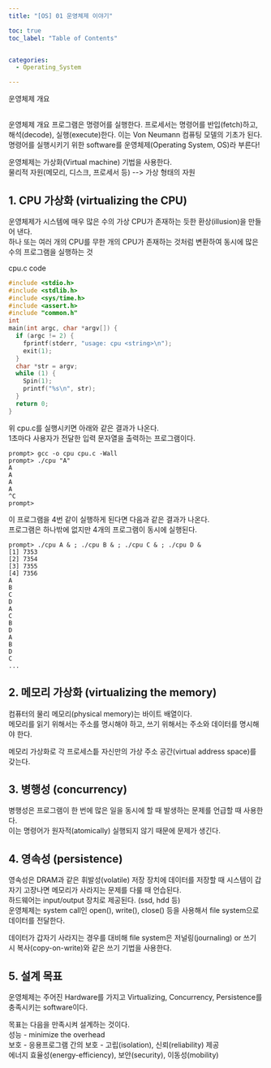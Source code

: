 ```yaml
---
title: "[OS] 01 운영체제 이야기"

toc: true
toc_label: "Table of Contents"


categories:
  - Operating_System

---
```


운영체제 개요

<br>
운영체제 개요  
프로그램은 명령어를 실행한다. 프로세서는 명령어를 반입(fetch)하고, 해석(decode), 실행(execute)한다.  
이는 Von Neumann 컴퓨팅 모델의 기초가 된다.  
명령어를 실행시키기 위한 software를 운영체제(Operating System, OS)라 부른다!  
  
운영체제는 가상화(Virtual machine) 기법을 사용한다.  
물리적 자원(메모리, 디스크, 프로세서 등) --> 가상 형태의 자원  
  
## 1. CPU 가상화 (virtualizing the CPU)

운영체제가 시스템에 매우 많은 수의 가상 CPU가 존재하는 듯한 환상(illusion)을 만들어 낸다.  
하나 또는 여러 개의 CPU를 무한 개의 CPU가 존재하는 것처럼 변환하여 동시에 많은 수의 프로그램을 실행하는 것  


cpu.c code  
```c
#include <stdio.h>
#include <stdlib.h>
#include <sys/time.h>
#include <assert.h>
#include "common.h"
int
main(int argc, char *argv[]) {
  if (argc != 2) {
    fprintf(stderr, "usage: cpu <string>\n");
    exit(1);
  }
  char *str = argv;
  while (1) {
    Spin(1);
    printf("%s\n", str);
  }
  return 0;
}
```

위 cpu.c를 실행시키면 아래와 같은 결과가 나온다.  
1초마다 사용자가 전달한 입력 문자열을 출력하는 프로그램이다.  

```shell
prompt> gcc -o cpu cpu.c -Wall
prompt> ./cpu "A"
A
A
A
A
^C
prompt>
```

이 프로그램을 4번 같이 실행하게 된다면 다음과 같은 결과가 나온다.  
프로그램은 하나밖에 없지만 4개의 프로그램이 동시에 실행된다.  
```
prompt> ./cpu A & ; ./cpu B & ; ./cpu C & ; ./cpu D &
[1] 7353
[2] 7354
[3] 7355
[4] 7356
A
B
C
D
A
C
B
D
A
B
D
C
...
```


## 2. 메모리 가상화 (virtualizing the memory)  
컴퓨터의 물리 메모리(physical memory)는 바이트 배열이다.  
메모리를 읽기 위해서는 주소를 명시해야 하고, 쓰기 위해서는 주소와 데이터를 명시해야 한다.  


메모리 가상화로 각 프로세스틑 자신만의 가상 주소 공간(virtual address space)를 갖는다.  


## 3. 병행성 (concurrency)
병행성은 프로그램이 한 번에 많은 일을 동시에 할 때 발생하는 문제를 언급할 때 사용한다.  
이는 명령어가 원자적(atomically) 실행되지 않기 때문에 문제가 생긴다.  


## 4. 영속성 (persistence)  
영속성은 DRAM과 같은 휘발성(volatile) 저장 장치에 데이터를 저장할 때 시스템이 갑자기 고장나면 메모리가 사라지는 문제를 다룰 때 언습된다.  
하드웨어는 input/output 장치로 제공된다. (ssd, hdd 등)  
운영체제는 system call인 open(), write(), close() 등을 사용해서 file system으로 데이터를 전달한다.  


데이터가 갑자기 사라지는 경우를 대비해 file system은 저널링(journaling) or 쓰기 시 복사(copy-on-write)와 같은 쓰기 기법을 사용한다.  


## 5. 설계 목표
운영체제는 주어진 Hardware를 가지고 Virtualizing, Concurrency, Persistence를 충족시키는 software이다.  


목표는 다음을 만족시켜 설계하는 것이다.  
성능 - minimize the overhead  
보호 - 응용프로그램 간의 보호 - 고립(isolation), 신뢰(reliability) 제공  
에너지 효율성(energy-efficiency), 보안(security), 이동성(mobility)  
